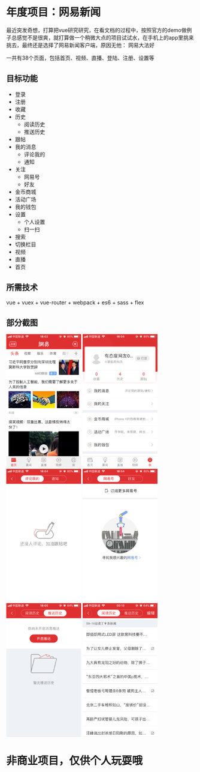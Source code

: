 # 年度项目：网易新闻

最近突发奇想，打算把vue研究研究，在看文档的过程中，按照官方的demo做例子总感觉不是很爽，就打算做一个稍微大点的项目试试水，在手机上的app里挑来挑去，最终还是选择了网易新闻客户端，原因无他： 网易大法好

一共有38个页面，包括首页、视频、直播、登陆、注册、设置等

## 目标功能

* 登录
* 注册
* 收藏
* 历史
    * 阅读历史
    * 推送历史
* 跟帖
* 我的消息
    * 评论我的
    * 通知
* 关注
    * 网易号
    * 好友
* 金币商城
* 活动广场
* 我的钱包
* 设置
    * 个人设置
    * 扫一扫
* 搜索
* 切换栏目
* 视频
* 直播
* 首页

## 所需技术

vue + vuex + vue-router + webpack + es6 + sass + flex

## 部分截图

<img src="https://raw.githubusercontent.com/jiaoshibo/images/master/screenshots/01.PNG" width="200px;">
<img src="https://raw.githubusercontent.com/jiaoshibo/images/master/screenshots/02.PNG" width="200px">
<img src="https://raw.githubusercontent.com/jiaoshibo/images/master/screenshots/03.jpg" width="200px">
<img src="https://raw.githubusercontent.com/jiaoshibo/images/master/screenshots/04.PNG" width="200px">
<img src="https://github.com/jiaoshibo/images/blob/master/screenshots/05.PNG?raw=true" width="200px">
<img src="https://raw.githubusercontent.com/jiaoshibo/images/master/screenshots/06.PNG" width="200px">

# 非商业项目，仅供个人玩耍哦